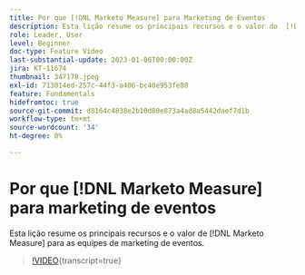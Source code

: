 ```yaml
---
title: Por que [!DNL Marketo Measure] para Marketing de Eventos
description: Esta lição resume os principais recursos e o valor do  [!DNL Marketo Measure] para as equipes de marketing de eventos.
role: Leader, User
level: Beginner
doc-type: Feature Video
last-substantial-update: 2023-01-06T00:00:00Z
jira: KT-11674
thumbnail: 347178.jpeg
exl-id: 713014ed-257c-44f3-a406-bc40e953fe88
feature: Fundamentals
hidefromtoc: true
source-git-commit: d8164c4838e2b10d80e873a4ad8a5442daef7d1b
workflow-type: tm+mt
source-wordcount: '34'
ht-degree: 0%

---
```


# Por que [!DNL Marketo Measure] para marketing de eventos

Esta lição resume os principais recursos e o valor de [!DNL Marketo Measure] para as equipes de marketing de eventos.

>[!VIDEO](https://video.tv.adobe.com/v/347178/?learn=on){transcript=true}
